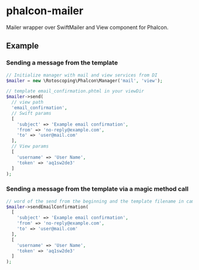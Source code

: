 # phalcon-mailer
Mailer wrapper over SwiftMailer and View component for Phalcon.

## Example

### Sending a message from the template
```php
// Initialize manager with mail and view services from DI
$mailer = new \Rotoscoping\Phalcon\Manager('mail', 'view');

// template email_confirmation.phtml in your viewDir
$mailer->send(
  // view path
  'email_confirmation',
  // Swift params
  [
    'subject' => 'Example email confirmation',
    'from' => 'no-reply@example.com',
    'to' => 'user@mail.com'
  ],
  // View params
  [ 
    'username' => 'User Name',
    'token' => 'aq1sw2de3'
  ]
);
```
### Sending a message from the template via a magic method call
```php
// word of the send from the beginning and the template filename in camelCase notation
$mailer->sendEmailConfirmation(
  [
    'subject' => 'Example email confirmation',
    'from' => 'no-reply@example.com',
    'to' => 'user@mail.com'
  ],
  [
    'username' => 'User Name',
    'token' => 'aq1sw2de3'
  ]
);
```